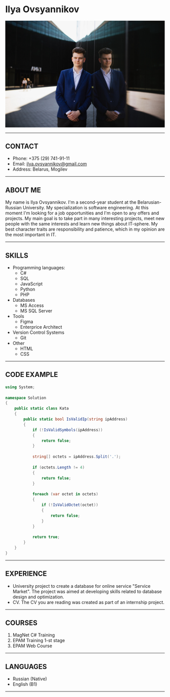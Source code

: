 # Ilya Ovsyannikov

![Profile Picture](/images/profilePhoto.jpg)

***

## CONTACT

* Phone: +375 (29) 741-91-11
* Email: <ilya.ovsyannikov@gmail.com>
* Address: Belarus, Mogilev

***

## ABOUT ME

My name is Ilya Ovsyannikov. I'm a second-year student at the Belarusian-Russian University. My specialization is software engineering. At this moment I'm looking for a job opportunities and I'm open to any offers and projects. My main goal is to take part in many interesting projects, meet new people with the same interests and learn new things about IT-sphere. My best character traits are responsibility and patience, which in my opinion are the most important in IT.

***

## SKILLS

* Programming languages:
  * C#
  * SQL
  * JavaScript
  * Python
  * PHP
* Databases
  * MS Access
  * MS SQL Server
* Tools
  * Figma
  * Enterprice Architect
* Version Control Systems
  * Git
* Other
  * HTML
  * CSS

***

## CODE EXAMPLE

```C#
using System;

namespace Solution
{
    public static class Kata
    {
        public static bool IsValidIp(string ipAddress)
        {
            if (!IsValidSymbols(ipAddress))
            {
                return false;
            }

            string[] octets = ipAddress.Split('.');

            if (octets.Length != 4)
            {
                return false;
            }

            foreach (var octet in octets)
            {
                if (!IsValidOctet(octet))
                {
                    return false;
                }
            }

            return true;
        }
    }
}
```

***

## EXPERIENCE

* University project to create a database for online service "Service Market". The project was aimed at developing skills related to database design and optimization.
* CV. The CV you are reading was created as part of an internship project.

***

## COURSES

1. MagNet C# Training
2. EPAM Training 1-st stage
3. EPAM Web Course

***

## LANGUAGES

* Russian (Native)
* English (B1)

***
